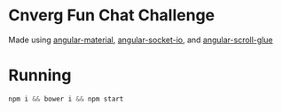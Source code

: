 # Cnverg Fun Chat Challenge

Made using [angular-material](https://material.angularjs.org/latest/), [angular-socket-io](https://github.com/btford/angular-socket-io), and [angular-scroll-glue](https://github.com/Luegg/angularjs-scroll-glue)

# Running

```javascript
npm i && bower i && npm start
```
